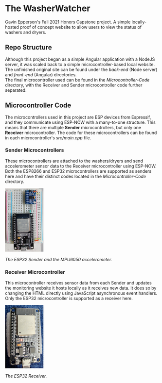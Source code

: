# The WasherWatcher
Gavin Epperson's Fall 2021 Honors Capstone project. A simple locally-hosted proof of concept website to allow users to view the status of washers and dryers.

## Repo Structure
Although this project began as a simple Angular application with a NodeJS server, it was scaled back to a simple microcontroller-based local website.  
The unfinished original site can be found under the *back-end* (Node server) and *front-end* (Angular) directories.  
The final microcontroller used can be found in the *Microcontroller-Code* directory, with the Receiver and Sender microcontroller code further separated. 

## Microcontroller Code
The microcontrollers used in this project are ESP devices from Espressif, and they communicate using ESP-NOW with a many-to-one structure.
This means that there are multiple **Sender** microcontrollers, but only one **Receiver** microcontroller. 
The code for these microcontrollers can be found in each microcontroller's *src/main.cpp* file.

### Sender Microcontrollers
These microcontrollers are attached to the washers/dryers and send accelerometer sensor data to the Receiver microcontroller using ESP-NOW.  
Both the ESP8266 and ESP32 microcontrollers are supported as senders here and have their distinct codes located in the *Microcontroller-Code* directory.  

<img src="images/photos/sender_img.jpg" width="25%">

*The ESP32 Sender and the MPU6050 accelerometer.*

### Receiver Microcontroller
This microcontroller receives sensor data from each Sender and updates the monitoring website it hosts locally as it receives new data. 
It does so by changing the HTML directly using JavaScript asynchronous event handlers.  
Only the ESP32 microcontroller is supported as a receiver here.

<img src="images/photos/receiver_img.jpg" width="25%">

*The ESP32 Receiver.*
